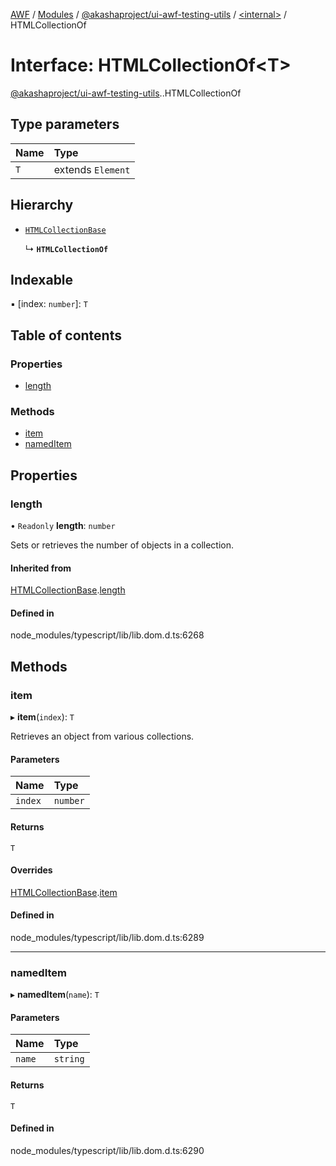 [AWF](../README.md) / [Modules](../modules.md) / [@akashaproject/ui-awf-testing-utils](../modules/akashaproject_ui_awf_testing_utils.md) / [<internal\>](../modules/akashaproject_ui_awf_testing_utils._internal_.md) / HTMLCollectionOf

# Interface: HTMLCollectionOf<T\>

[@akashaproject/ui-awf-testing-utils](../modules/akashaproject_ui_awf_testing_utils.md).[<internal>](../modules/akashaproject_ui_awf_testing_utils._internal_.md).HTMLCollectionOf

## Type parameters

| Name | Type |
| :------ | :------ |
| `T` | extends `Element` |

## Hierarchy

- [`HTMLCollectionBase`](akashaproject_ui_awf_testing_utils._internal_.HTMLCollectionBase.md)

  ↳ **`HTMLCollectionOf`**

## Indexable

▪ [index: `number`]: `T`

## Table of contents

### Properties

- [length](akashaproject_ui_awf_testing_utils._internal_.HTMLCollectionOf.md#length)

### Methods

- [item](akashaproject_ui_awf_testing_utils._internal_.HTMLCollectionOf.md#item)
- [namedItem](akashaproject_ui_awf_testing_utils._internal_.HTMLCollectionOf.md#nameditem)

## Properties

### length

• `Readonly` **length**: `number`

Sets or retrieves the number of objects in a collection.

#### Inherited from

[HTMLCollectionBase](akashaproject_ui_awf_testing_utils._internal_.HTMLCollectionBase.md).[length](akashaproject_ui_awf_testing_utils._internal_.HTMLCollectionBase.md#length)

#### Defined in

node_modules/typescript/lib/lib.dom.d.ts:6268

## Methods

### item

▸ **item**(`index`): `T`

Retrieves an object from various collections.

#### Parameters

| Name | Type |
| :------ | :------ |
| `index` | `number` |

#### Returns

`T`

#### Overrides

[HTMLCollectionBase](akashaproject_ui_awf_testing_utils._internal_.HTMLCollectionBase.md).[item](akashaproject_ui_awf_testing_utils._internal_.HTMLCollectionBase.md#item)

#### Defined in

node_modules/typescript/lib/lib.dom.d.ts:6289

___

### namedItem

▸ **namedItem**(`name`): `T`

#### Parameters

| Name | Type |
| :------ | :------ |
| `name` | `string` |

#### Returns

`T`

#### Defined in

node_modules/typescript/lib/lib.dom.d.ts:6290
